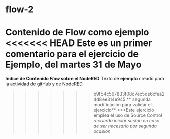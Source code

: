 # flow-2
Contenido de Flow como ejemplo
<<<<<<< HEAD
Este es un primer comentario para el ejercicio de Ejemplo, del martes 31 de Mayo
=======
**Indice de Contenido _Flow_ sobre el NodeRED**
Texto de **ejemplo** creado para la actividad de gitHub y de NodeRED
>>>>>>> b9f54c567833f08c7ec5de6cfea24d8ee314e945
** segunda modificación para validar el ejercicio**
<<<Este ejercicio emplea el uso de Source Control
_recuerda iniciar sesión en caso de ser necesario por segunda ocasión_